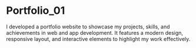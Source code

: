 # Portfolio_01
I developed a portfolio website to showcase my projects, skills, and achievements in web and app development. It features a modern design, responsive layout, and interactive elements to highlight my work effectively.
